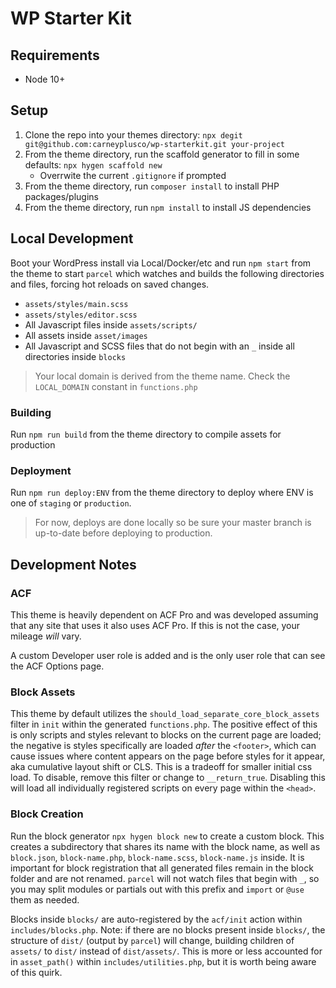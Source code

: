 # WP Starter Kit
## Requirements
* Node 10+

## Setup
1. Clone the repo into your themes directory:
`npx degit git@github.com:carneyplusco/wp-starterkit.git your-project`
2. From the theme directory, run the scaffold generator to fill in some defaults:
`npx hygen scaffold new`
    *  Overrwite the current `.gitignore` if prompted
3. From the theme directory, run `composer install` to install PHP packages/plugins
4. From the theme directory, run `npm install` to install JS dependencies

## Local Development

Boot your WordPress install via Local/Docker/etc and run `npm start` from the theme to start `parcel` which watches and builds the following directories and files, forcing hot reloads on saved changes.

* `assets/styles/main.scss`
* `assets/styles/editor.scss`
* All Javascript files inside `assets/scripts/`
* All assets inside `asset/images`
* All Javascript and SCSS files that do not begin with an `_` inside all directories inside `blocks`

> Your local domain is derived from the theme name. Check the `LOCAL_DOMAIN` constant in `functions.php`

### Building
Run `npm run build` from the theme directory to compile assets for production

### Deployment
Run `npm run deploy:ENV` from the theme directory to deploy where ENV is one of `staging` or `production`.

> For now, deploys are done locally so be sure your master branch is up-to-date before deploying to production.

## Development Notes

### ACF
This theme is heavily dependent on ACF Pro and was developed assuming that any site that uses it also uses ACF Pro. If this is not the case, your mileage *will* vary.

A custom Developer user role is added and is the only user role that can see the ACF Options page.

### Block Assets
This theme by default utilizes the `should_load_separate_core_block_assets` filter in `init` within the generated `functions.php`. The positive effect of this is only scripts and styles relevant to blocks on the current page are loaded; the negative is styles specifically are loaded _after_ the `<footer>`, which can cause issues where content appears on the page before styles for it appear, aka cumulative layout shift or CLS. This is a tradeoff for smaller initial css load. To disable, remove this filter or change to `__return_true`. Disabling this will load all individually registered scripts on every page within the `<head>`.

### Block Creation
Run the block generator `npx hygen block new` to create a custom block. This creates a subdirectory that shares its name with the block name, as well as `block.json`, `block-name.php`, `block-name.scss`, `block-name.js` inside. It is important for block registration that all generated files remain in the block folder and are not renamed. `parcel` will not watch files that begin with `_`, so you may split modules or partials out with this prefix and `import` or `@use` them as needed.

Blocks inside `blocks/` are auto-registered by the `acf/init` action within `includes/blocks.php`. Note: if there are no blocks present inside `blocks/`, the structure of `dist/` (output by `parcel`) will change, building children of `assets/` to `dist/` instead of `dist/assets/`. This is more or less accounted for in `asset_path()` within `includes/utilities.php`, but it is worth being aware of this quirk.
